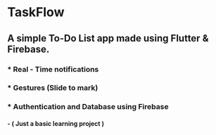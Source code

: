 # TaskFlow
## A simple To-Do List app made using Flutter & Firebase. 
### * Real - Time notifications
### * Gestures (Slide to mark) 
### * Authentication and Database using Firebase 
#### - ( Just a basic learning project )
